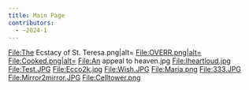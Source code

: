 ```yaml
---
title: Main Page
contributors:
  - ~2024-1
---
```


<File:The> Ecstacy of St. Teresa.png|alt=
[File:OVERR.png|alt=](File:OVERR.png%7Calt=)
[File:Cooked.png|alt=](File:Cooked.png%7Calt=) <File:An> appeal to
heaven.jpg <File:Iheartloud.jpg> <File:Test.JPG> <File:Ecco2k.jpg>
<File:Wish.JPG> <File:Maria.png> <File:333.JPG> <File:Mirror2mirror.JPG>
<File:Celltower.png>
